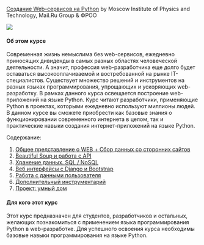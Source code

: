 [Создание Web-сервисов на Python](https://www.coursera.org/learn/python-for-web) by Moscow Institute of Physics and Technology, Mail.Ru Group & ФРОО

 <p>
     <a href="https://www.coursera.org/learn/python-for-web">
         <img src="https://github.com/VulpesCorsac/Coursera-Programming-in-Python/blob/master/Logo.png">
     </a>
  </p>

#### Об этом курсе ####
Современная жизнь немыслима без web-сервисов, ежедневно приносящих дивиденды в самых разных областях человеческой деятельности. А значит, профессия web-разработчика еще долго будет оставаться высокооплачиваемой и востребованной на рынке IT-специалистов. Существует множество решений и инструментов на разных языках программирования, упрощающих и ускоряющих web-разработку. В рамках данного курса освещается построение web-приложений на языке Python.
Курс читают разработчики, применяющие Python в проектах, которыми ежедневно используют миллионы людей. В данном курсе вы сможете приобрести как базовые знания о функционировании современного интернета в целом, так и практические навыки создания интернет-приложений на языке Python.


Содержание:
1. [Общее представление о WEB + Сбор данных со сторонних сайтов](https://github.com/VulpesCorsac/Coursera-Programming-in-Python/tree/master/3%20-%20Creating%20web-services%20in%20Python/Week%201)
2. [Beautiful Soup и работа с API](https://github.com/VulpesCorsac/Coursera-Programming-in-Python/tree/master/3%20-%20Creating%20web-services%20in%20Python/Week%202)
3. [Хранение данных. SQL / NoSQL](https://github.com/VulpesCorsac/Coursera-Programming-in-Python/tree/master/3%20-%20Creating%20web-services%20in%20Python/Week%203)
4. [Веб интерфейсы с Django и Bootstrap](https://github.com/VulpesCorsac/Coursera-Programming-in-Python/tree/master/3%20-%20Creating%20web-services%20in%20Python/Week%204)
5. [Работа с данными пользователя](https://github.com/VulpesCorsac/Coursera-Programming-in-Python/tree/master/3%20-%20Creating%20web-services%20in%20Python/Week%205)
6. [Дополнительный инструментарий](https://github.com/VulpesCorsac/Coursera-Programming-in-Python/tree/master/3%20-%20Creating%20web-services%20in%20Python/Week%206)
7. [Проект: умный дом](https://github.com/VulpesCorsac/Coursera-Programming-in-Python/tree/master/3%20-%20Creating%20web-services%20in%20Python/Week%207)


#### Для кого этот курс ####
Этот курс предназначен для студентов, разработчиков и остальных, желающих познакомиться с применением языка программирования Python в web-разработке. Для успешного освоения курса необходимы базовые навыки программирования на языке Python.
